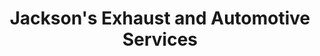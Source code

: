 ---
title: "Jackson's Exhaust and Automotive Services"
url: /richmond-city/jacksons-exhaust-and-automotive-services/
shop: car repair
---